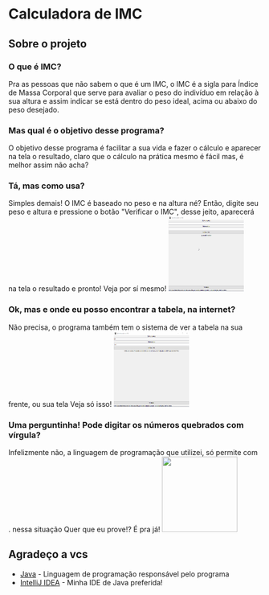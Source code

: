 # Calculadora de IMC
## Sobre o projeto
### O que é IMC?
Pra as pessoas que não sabem o que é um IMC, 
o IMC é a sigla para Índice de Massa Corporal que serve para avaliar 
o peso do indivíduo em relação à sua altura e assim indicar se está dentro do peso ideal, acima ou abaixo do peso desejado.
### Mas qual é o objetivo desse programa?
O objetivo desse programa é facilitar a sua vida e fazer o cálculo e aparecer na tela o resultado,
claro que o cálculo na prática mesmo é fácil mas, é melhor assim não acha?
### Tá, mas como usa?
Simples demais! O IMC é baseado no peso e na altura né? Então, digite seu peso e altura 
e pressione o botão "Verificar o IMC", desse jeito, aparecerá na tela o resultado e pronto!
Veja por sí mesmo!
<img src="examples_gifs/IMCC-EX1.gif" height="150" width="150">
### Ok, mas e onde eu posso encontrar a tabela, na internet?
Não precisa, o programa também tem o sistema de ver a tabela na sua frente, ou sua tela
Veja só isso!
<img src="examples_gifs/IMCC-EX2.gif" height="150" width="150">
### Uma perguntinha! Pode digitar os números quebrados com vírgula?
Infelizmente não, a linguagem de programação que utilizei, só permite com . nessa situação
Quer que eu prove!? É pra já!
<img src="examples_gifs/IMCC-IS1" height="150" width="150">
## Agradeço a vcs
* [Java](https://www.java.com/pt_BR/) - Linguagem de programação responsável pelo programa
* [IntelliJ IDEA](https://www.jetbrains.com/pt-br/idea/) - Minha IDE de Java preferida!
